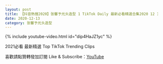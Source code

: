 ```yaml
---
layout: post
title: 【抖音熱搜2020】张馨予光头造型 1 TikTok Daily 最新必看精選合集2020 12 13
date: 2020-12-13
category: 张馨予光头造型
---
```


{% include youtube-video.html id="dip4HaJZ1yc" %}

2021必看 最新精選 Top TikTok Trending Clips

喜歡請點贊轉發加訂閱 Like & Subscribe：[YouTube](https://www.youtube.com/channel/UCAoR7VcanIPd04uEq_GIylA/videos)

